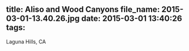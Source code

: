 title: Aliso and Wood Canyons
file_name: 2015-03-01-13.40.26.jpg
date: 2015-03-01 13:40:26
tags:
---

Laguna Hills, CA
